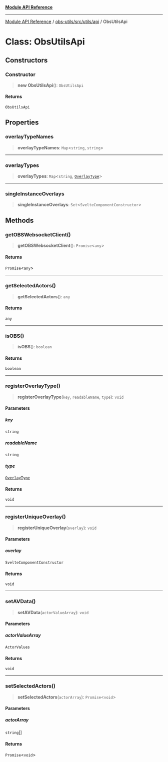 [**Module API Reference**](../../../../../README.md)

***

[Module API Reference](../../../../../README.md) / [obs-utils/src/utils/api](../README.md) / ObsUtilsApi

# Class: ObsUtilsApi

## Constructors

### Constructor

> **new ObsUtilsApi**(): `ObsUtilsApi`

#### Returns

`ObsUtilsApi`

## Properties

### overlayTypeNames

> **overlayTypeNames**: `Map`\<`string`, `string`\>

***

### overlayTypes

> **overlayTypes**: `Map`\<`string`, [`OverlayType`](OverlayType.md)\>

***

### singleInstanceOverlays

> **singleInstanceOverlays**: `Set`\<`SvelteComponentConstructor`\>

## Methods

### getOBSWebsocketClient()

> **getOBSWebsocketClient**(): `Promise`\<`any`\>

#### Returns

`Promise`\<`any`\>

***

### getSelectedActors()

> **getSelectedActors**(): `any`

#### Returns

`any`

***

### isOBS()

> **isOBS**(): `boolean`

#### Returns

`boolean`

***

### registerOverlayType()

> **registerOverlayType**(`key`, `readableName`, `type`): `void`

#### Parameters

##### key

`string`

##### readableName

`string`

##### type

[`OverlayType`](OverlayType.md)

#### Returns

`void`

***

### registerUniqueOverlay()

> **registerUniqueOverlay**(`overlay`): `void`

#### Parameters

##### overlay

`SvelteComponentConstructor`

#### Returns

`void`

***

### setAVData()

> **setAVData**(`actorValueArray`): `void`

#### Parameters

##### actorValueArray

`ActorValues`

#### Returns

`void`

***

### setSelectedActors()

> **setSelectedActors**(`actorArray`): `Promise`\<`void`\>

#### Parameters

##### actorArray

`string`[]

#### Returns

`Promise`\<`void`\>
